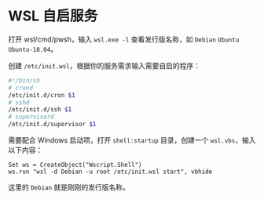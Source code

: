 # WSL 自启服务

打开 wsl/cmd/pwsh，输入 `wsl.exe -l` 查看发行版名称，如 `Debian` `Ubuntu` `Ubuntu-18.04`。

创建 `/etc/init.wsl`，根据你的服务需求输入需要自启的程序：

```bash
#!/bin/sh
# crond
/etc/init.d/cron $1
# sshd
/etc/init.d/ssh $1
# supervisord
/etc/init.d/supervisor $1
```

需要配合 Windows 启动项，打开 `shell:startup` 目录，创建一个 `wsl.vbs`，输入以下内容：

```vbs
Set ws = CreateObject("Wscript.Shell")
ws.run "wsl -d Debian -u root /etc/init.wsl start", vbhide
```

这里的 `Debian` 就是刚刚的发行版名称。


